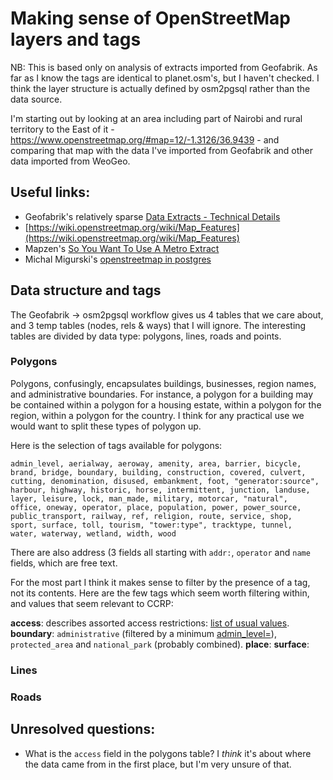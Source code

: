 # Making sense of OpenStreetMap layers and tags

NB: This is based only on analysis of extracts imported from Geofabrik. As far as I know the tags are identical to planet.osm's, but I haven't checked. I think the layer structure is actually defined by osm2pgsql rather than the data source.

I'm starting out by looking at an area including part of Nairobi and rural territory to the East of it - https://www.openstreetmap.org/#map=12/-1.3126/36.9439 - and comparing that map with the data I've imported from Geofabrik and other data imported from WeoGeo.

## Useful links:

* Geofabrik's relatively sparse [Data Extracts - Technical Details](http://download.geofabrik.de/technical.html)
* [https://wiki.openstreetmap.org/wiki/Map_Features](https://wiki.openstreetmap.org/wiki/Map_Features)
* Mapzen's [So You Want To Use A Metro Extract](https://mapzen.com/blog/metro-extracts-101)
* Michal Migurski's [openstreetmap in postgres](http://mike.teczno.com/notes/osm-and-postgres.html)

## Data structure and tags

The Geofabrik -> osm2pgsql workflow gives us 4 tables that we care about, and 3 temp tables (nodes, rels & ways) that I will ignore. The interesting tables are divided by data type: polygons, lines, roads and points.

### Polygons

Polygons, confusingly, encapsulates buildings, businesses, region names, and administrative boundaries.  For instance, a polygon for a building may be contained within a polygon for a housing estate, within a polygon for the region, within a polygon for the country.  I think for any practical use we would want to split these types of polygon up.

Here is the selection of tags available for polygons:

```
admin_level, aerialway, aeroway, amenity, area, barrier, bicycle, 
brand, bridge, boundary, building, construction, covered, culvert, 
cutting, denomination, disused, embankment, foot, "generator:source", 
harbour, highway, historic, horse, intermittent, junction, landuse, 
layer, leisure, lock, man_made, military, motorcar, "natural", 
office, oneway, operator, place, population, power, power_source, 
public_transport, railway, ref, religion, route, service, shop, 
sport, surface, toll, tourism, "tower:type", tracktype, tunnel, 
water, waterway, wetland, width, wood
```

There are also address (3 fields all starting with `addr:`, `operator` and `name` fields, which are free text.

For the most part I think it makes sense to filter by the presence of a tag, not its contents.  Here are the few tags which seem worth filtering within, and values that seem relevant to CCRP:

**access**: describes assorted access restrictions: [list of usual values](https://wiki.openstreetmap.org/wiki/Key:access#Values).
**boundary**:	`administrative` (filtered by a minimum [admin_level=](https://wiki.openstreetmap.org/wiki/Tag:boundary%3Dadministrative#admin_level)), `protected_area` and `national_park` (probably combined).
**place**:
**surface**:	

### Lines



### Roads




## Unresolved questions:

* What is the `access` field in the polygons table?  I *think* it's about where the data came from in the first place, but I'm very unsure of that.